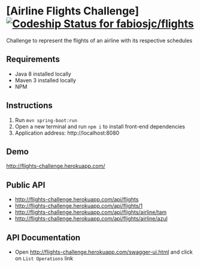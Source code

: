 # [Airline Flights Challenge] [ ![Codeship Status for fabiosjc/flights](https://app.codeship.com/projects/3f83de50-6a7c-0135-3a2e-7e5894024dec/status?branch=master)](https://app.codeship.com/projects/241945)

Challenge to represent the flights of an airline with its respective schedules

## Requirements
- Java 8 installed locally
- Maven 3 installed locally
- NPM

## Instructions

1. Run `mvn spring-boot:run`
2. Open a new terminal and run `npm i` to install front-end dependencies
3. Application address: http://localhost:8080

## Demo

http://flights-challenge.herokuapp.com/

## Public API

- http://flights-challenge.herokuapp.com/api/flights
- http://flights-challenge.herokuapp.com/api/flights/1
- http://flights-challenge.herokuapp.com/api/flights/airline/tam
- http://flights-challenge.herokuapp.com/api/flights/airline/azul

## API Documentation

- Open http://flights-challenge.herokuapp.com/swagger-ui.html and click on `List Operations` link
